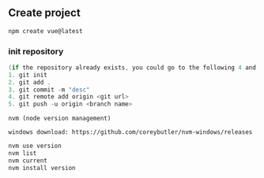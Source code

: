 ## Create project

```powershell
npm create vue@latest
```

### init repository

```powershell
(if the repository already exists, you could go to the following 4 and 5 steps directly) 
1. git init
2. git add .
3. git commit -m "desc"
4. git remote add origin <git url>
5. git push -u origin <branch name>
```

`nvm (node version management)`

`windows download: https://github.com/coreybutler/nvm-windows/releases`

```powershell
nvm use version
nvm list
nvm current
nvm install version
```

